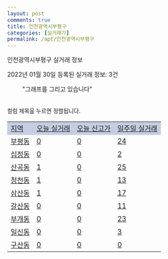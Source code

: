 ```yaml
---
layout: post
comments: true
title: 인천광역시부평구
categories: [실거래가]
permalink: /apt/인천광역시부평구
---
```


인천광역시부평구 실거래 정보

2022년 01월 30일 등록된 실거래 정보: 3건

<!--<script async src="https://pagead2.googlesyndication.com/pagead/js/adsbygoogle.js?client=ca-pub-3485438051770037"
 crossorigin="anonymous"></script>-->

<script type="text/javascript">
  google.charts.load('current', {'packages':['corechart']});
  google.charts.setOnLoadCallback(drawChart);

  function drawChart() {
    var data = google.visualization.arrayToDataTable([['거래일', '매매', '전월세', '전매'], ['21-01', 73, 45, 15], ['21-02', 781, 540, 99], ['21-03', 1033, 714, 90], ['21-04', 824, 584, 89], ['21-05', 735, 536, 112], ['21-06', 412, 503, 76], ['21-07', 430, 502, 96], ['21-08', 428, 449, 60], ['21-09', 340, 450, 34], ['21-10', 249, 490, 20], ['21-11', 181, 408, 16], ['21-12', 156, 377, 16], ['22-01', 65, 264, 4]]);

    var options = {
      title: '최근 1년간 유형별 거래량 추이',
      legend: { position: 'bottom' }
    };

    setTimeout(function() {
        var chart = new google.visualization.LineChart(document.getElementById('columnchart_material'));
        chart.draw(data, (options));
        document.getElementById('loading').style.display = 'none';
        var dayLabel = (new Date()).getDay();
        if (dayLabel < 2) {
            sorttable.innerSortFunction.apply(document.getElementById('week'), []);
            sorttable.innerSortFunction.apply(document.getElementById('week'), []);        
        }
        else {
            sorttable.innerSortFunction.apply(document.getElementById('today'), []);
            sorttable.innerSortFunction.apply(document.getElementById('today'), []);
        }
    }, 200);

  }
</script>

<div id="loading" style="z-index:20; display: block; margin-left: 35px">"그래프를 그리고 있습니다"</div>
<div id="columnchart_material" style="width: 95%; margin-left: -35px; display: block"></div>
<!--<div style="width: 95%; margin-left: -35px; display: block">
      <script async src="https://pagead2.googlesyndication.com/pagead/js/adsbygoogle.js?client=ca-pub-3485438051770037"
          crossorigin="anonymous"></script>
      <ins class="adsbygoogle"
          style="display:block"
          data-ad-format="fluid"
          data-ad-layout-key="-fb+5w+4e-db+86"
          data-ad-client="ca-pub-3485438051770037"
          data-ad-slot="1827090281"></ins>
      <script>
          (adsbygoogle = window.adsbygoogle || []).push({});
      </script>
</div>-->
<br>

<font size='small' style='font-size: small;'>컬럼 제목을 누르면 정렬됩니다.</font>
<table class="sortable">
  <tr style='background-color: rgba(114, 132, 186,0.4);'>
    <td id="region"><a href="#">지역</a></td>
    <td id="today"><a href="#">오늘 실거래</a></td>
    <td id="today_new"><a href="#">오늘 신고가</a></td>
    <td id="week"><a href="#">일주일 실거래</a></td>
  </tr>

  
  <tr class="item">
    <td><a href="인천광역시부평구부평동">부평동</a></td>
    <td><a href="인천광역시부평구부평동">0</a></td>
    <td><a href="인천광역시부평구부평동">0</a></td>
    <td><a href="인천광역시부평구부평동">24</a></td>
  </tr>
    

  <tr class="item">
    <td><a href="인천광역시부평구십정동">십정동</a></td>
    <td><a href="인천광역시부평구십정동">0</a></td>
    <td><a href="인천광역시부평구십정동">0</a></td>
    <td><a href="인천광역시부평구십정동">2</a></td>
  </tr>
    

  <tr class="item">
    <td><a href="인천광역시부평구산곡동">산곡동</a></td>
    <td><a href="인천광역시부평구산곡동">1</a></td>
    <td><a href="인천광역시부평구산곡동">0</a></td>
    <td><a href="인천광역시부평구산곡동">25</a></td>
  </tr>
    

  <tr class="item">
    <td><a href="인천광역시부평구청천동">청천동</a></td>
    <td><a href="인천광역시부평구청천동">1</a></td>
    <td><a href="인천광역시부평구청천동">0</a></td>
    <td><a href="인천광역시부평구청천동">13</a></td>
  </tr>
    

  <tr class="item">
    <td><a href="인천광역시부평구삼산동">삼산동</a></td>
    <td><a href="인천광역시부평구삼산동">1</a></td>
    <td><a href="인천광역시부평구삼산동">0</a></td>
    <td><a href="인천광역시부평구삼산동">17</a></td>
  </tr>
    

  <tr class="item">
    <td><a href="인천광역시부평구갈산동">갈산동</a></td>
    <td><a href="인천광역시부평구갈산동">0</a></td>
    <td><a href="인천광역시부평구갈산동">0</a></td>
    <td><a href="인천광역시부평구갈산동">11</a></td>
  </tr>
    

  <tr class="item">
    <td><a href="인천광역시부평구부개동">부개동</a></td>
    <td><a href="인천광역시부평구부개동">0</a></td>
    <td><a href="인천광역시부평구부개동">0</a></td>
    <td><a href="인천광역시부평구부개동">23</a></td>
  </tr>
    

  <tr class="item">
    <td><a href="인천광역시부평구일신동">일신동</a></td>
    <td><a href="인천광역시부평구일신동">0</a></td>
    <td><a href="인천광역시부평구일신동">0</a></td>
    <td><a href="인천광역시부평구일신동">3</a></td>
  </tr>
    

  <tr class="item">
    <td><a href="인천광역시부평구구산동">구산동</a></td>
    <td><a href="인천광역시부평구구산동">0</a></td>
    <td><a href="인천광역시부평구구산동">0</a></td>
    <td><a href="인천광역시부평구구산동">0</a></td>
  </tr>
    


</table>


    